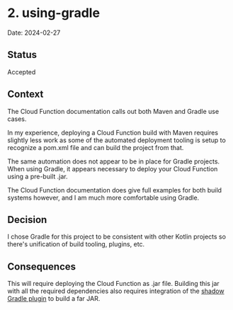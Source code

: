 # 2. using-gradle

Date: 2024-02-27

## Status

Accepted

## Context

The Cloud Function documentation calls out both Maven and Gradle use cases.

In my experience, deploying a Cloud Function build with Maven requires slightly less work as some of the automated deployment
tooling is setup to recognize a pom.xml file and can build the project from that.

The same automation does not appear to be in place for Gradle projects.  When using Gradle, it appears necessary to
deploy your Cloud Function using a pre-built .jar.

The Cloud Function documentation does give full examples for both build systems however, and I am much more comfortable
using Gradle.

## Decision

I chose Gradle for this project to be consistent with other Kotlin projects so there's unification of build tooling, plugins, etc.

## Consequences

This will require deploying the Cloud Function as .jar file.  Building this jar with all the required dependencies also
requires integration of the [shadow Gradle plugin](https://github.com/johnrengelman/shadow) to build a far JAR.
